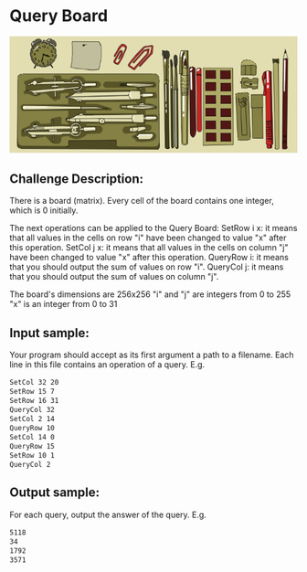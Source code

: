 # Query Board

![Image](https://raw.githubusercontent.com/goggle/codeeval/master/easy/087_query_board/query_board.png)

## Challenge Description:

There is a board (matrix). Every cell of the board contains one integer, which is 0 initially.

The next operations can be applied to the Query Board:
SetRow i x: it means that all values in the cells on row "i" have been changed to value "x" after this operation.
SetCol j x: it means that all values in the cells on column "j" have been changed to value "x" after this operation.
QueryRow i: it means that you should output the sum of values on row "i".
QueryCol j: it means that you should output the sum of values on column "j".

The board's dimensions are 256x256
"i" and "j" are integers from 0 to 255
"x" is an integer from 0 to 31

## Input sample:

Your program should accept as its first argument a path to a filename. Each line in this file contains an operation of a query. E.g.
```
SetCol 32 20
SetRow 15 7
SetRow 16 31
QueryCol 32
SetCol 2 14
QueryRow 10
SetCol 14 0
QueryRow 15
SetRow 10 1
QueryCol 2
```

## Output sample:

For each query, output the answer of the query. E.g.
```
5118
34
1792
3571
```
